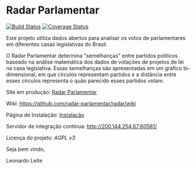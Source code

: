 Radar Parlamentar
==================
[![Build Status](https://travis-ci.org/RadarParlamentar-MES2017-1/radar.svg?branch=master)](https://travis-ci.org/RadarParlamentar-MES2017-1/radar)
[![Coverage Status](https://coveralls.io/repos/github/RadarParlamentar-MES2017-1/radar/badge.svg?branch=master)](https://coveralls.io/github/RadarParlamentar-MES2017-1/radar?branch=master)

Este projeto utiliza dados abertos para analisar os votos de parlamentares em diferentes casas legislativas do Brasil.

O Radar Parlamentar determina "semelhanças" entre partidos políticos baseado na análise matemática dos dados de votações de projetos de lei na casa legislativa. Essas semelhanças são apresentadas em um gráfico bi-dimensional, em que círculos representam partidos e a distância entre esses círculos representa o quão parecido esses partidos votam.

Site em produção: [Radar Parlamentar](http://radarparlamentar.polignu.org/ "Radar Parlamentar")

Wiki: https://github.com/radar-parlamentar/radar/wiki

Página de Instalação: [Instalação](https://github.com/radar-parlamentar/radar/blob/master/doc/INSTALL.md "Instalação")

Servidor de integração contínua: http://200.144.254.67:60581/

Licença do projeto: *AGPL v3*

Seja bem vindo,

Leonardo Leite
